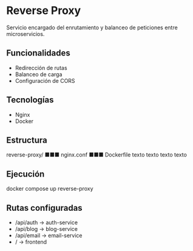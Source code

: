 # Reverse Proxy
Servicio encargado del enrutamiento y balanceo de peticiones entre microservicios.
## Funcionalidades
- Redirección de rutas
- Balanceo de carga
- Configuración de CORS
## Tecnologías
- Nginx
- Docker
## Estructura
reverse-proxy/
■■■ nginx.conf
■■■ Dockerfile
texto texto texto
texto
## Ejecución
docker compose up reverse-proxy
## Rutas configuradas
- /api/auth → auth-service
- /api/blog → blog-service
- /api/email → email-service
- / → frontend 